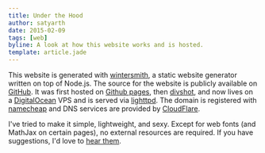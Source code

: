```yaml
---
title: Under the Hood
author: satyarth
date: 2015-02-09
tags: [web]
byline: A look at how this website works and is hosted.
template: article.jade
---
```


This website is generated with [wintersmith](http://wintersmith.io/), a static website generator written on top of Node.js. The source for the website is publicly available on [GitHub](https://github.com/satyarth/satyarth.me). It was first hosted on [Github pages](https://pages.github.com/), then [divshot](http://divshot.io/), and now lives on a [DigitalOcean](https://www.digitalocean.com/) VPS and is served via [lighttpd](http://www.lighttpd.net/). The domain is registered with [namecheap](https://www.namecheap.com/) and DNS services are provided by [CloudFlare](https://www.cloudflare.com/).

I've tried to make it simple, lightweight, and sexy. Except for web fonts (and MathJax on certain pages), no external resources are required. If you have suggestions, I'd love to [hear them](http://satyarth.me/#contact).